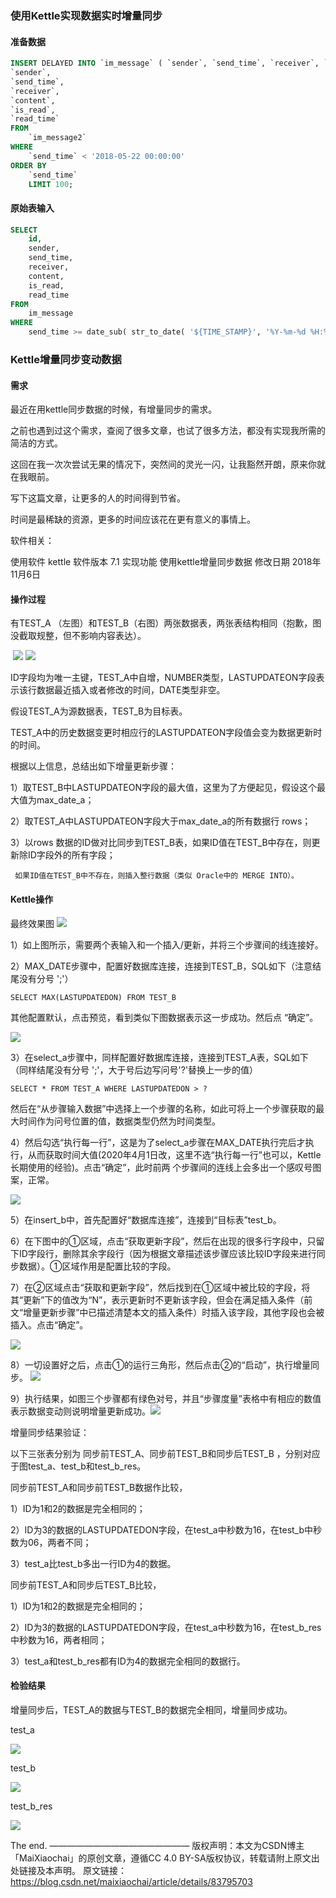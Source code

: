 

### 使用Kettle实现数据实时增量同步





#### 准备数据

```sql
INSERT DELAYED INTO `im_message` ( `sender`, `send_time`, `receiver`, `content`, `is_read`, `read_time` ) SELECT
`sender`,
`send_time`,
`receiver`,
`content`,
`is_read`,
`read_time` 
FROM
	`im_message2` 
WHERE
	`send_time` < '2018-05-22 00:00:00' 
ORDER BY
	`send_time` 
	LIMIT 100;
```





#### 原始表输入

```sql
SELECT
	id,
	sender,
	send_time,
	receiver,
	content,
	is_read,
	read_time 
FROM
	im_message 
WHERE
	send_time >= date_sub( str_to_date( '${TIME_STAMP}', '%Y-%m-%d %H:%i:%s' ), INTERVAL $ { ROLL_BACK_DAYS } DAY );
```







###  Kettle增量同步变动数据



#### 需求

最近在用kettle同步数据的时候，有增量同步的需求。

之前也遇到过这个需求，查阅了很多文章，也试了很多方法，都没有实现我所需的简洁的方式。

这回在我一次次尝试无果的情况下，突然间的灵光一闪，让我豁然开朗，原来你就在我眼前。

写下这篇文章，让更多的人的时间得到节省。

时间是最稀缺的资源，更多的时间应该花在更有意义的事情上。

 

软件相关：

使用软件	kettle
软件版本	7.1
实现功能	使用kettle增量同步数据
修改日期	2018年11月6日



#### 操作过程

有TEST_A （左图）和TEST_B（右图）两张数据表，两张表结构相同（抱歉，图没截取规整，但不影响内容表达）。

​    ![](assets\20181106225725934.png) ![](assets\20181106225750616.png) 

ID字段均为唯一主键，TEST_A中自增，NUMBER类型，LASTUPDATEON字段表示该行数据最近插入或者修改的时间，DATE类型非空。

假设TEST_A为源数据表，TEST_B为目标表。

TEST_A中的历史数据变更时相应行的LASTUPDATEON字段值会变为数据更新时的时间。

 

根据以上信息，总结出如下增量更新步骤：

1）取TEST_B中LASTUPDATEON字段的最大值，这里为了方便起见，假设这个最大值为max_date_a；

2）取TEST_A中LASTUPDATEON字段大于max_date_a的所有数据行 rows；

3）以rows 数据的ID做对比同步到TEST_B表，如果ID值在TEST_B中存在，则更新除ID字段外的所有字段；

     如果ID值在TEST_B中不存在，则插入整行数据（类似 Oracle中的 MERGE INTO）。

 



#### Kettle操作

最终效果图    ![](assets\20181106231244753.png)

1）如上图所示，需要两个表输入和一个插入/更新，并将三个步骤间的线连接好。

2）MAX_DATE步骤中，配置好数据库连接，连接到TEST_B，SQL如下（注意结尾没有分号 ';'）

```
SELECT MAX(LASTUPDATEDON) FROM TEST_B
```

其他配置默认，点击预览，看到类似下图数据表示这一步成功。然后点 “确定”。

  ![](assets\20181106231718955.png)

3）在select_a步骤中，同样配置好数据库连接，连接到TEST_A表，SQL如下（同样结尾没有分号 ';'，大于号后边写问号'?'替换上一步的值）

```
SELECT * FROM TEST_A WHERE LASTUPDATEDON > ?
```

然后在“从步骤输入数据”中选择上一个步骤的名称，如此可将上一个步骤获取的最大时间作为问号位置的值，数据类型仍然为时间类型。

4）然后勾选“执行每一行”，这是为了select_a步骤在MAX_DATE执行完后才执行，从而获取时间大值(2020年4月1日改，这里不选“执行每一行”也可以，Kettle长期使用的经验)。点击“确定”，此时前两 个步骤间的连线上会多出一个感叹号图案，正常。

![](assets\20181106232650123.png)

 

5）在insert_b中，首先配置好“数据库连接”，连接到“目标表”test_b。

6）在下图中的①区域，点击“获取更新字段”，然后在出现的很多行字段中，只留下ID字段行，删除其余字段行（因为根据文章描述该步骤应该比较ID字段来进行同步数据）。①区域作用是配置比较的字段。

7）在②区域点击“获取和更新字段”，然后找到在①区域中被比较的字段，将其“更新”下的值改为“N”，表示更新时不更新该字段，但会在满足插入条件（前文“增量更新步骤”中已描述清楚本文的插入条件）时插入该字段，其他字段也会被插入。点击“确定”。

 ![](assets\20181106234025326.png)

8）一切设置好之后，点击①的运行三角形，然后点击②的“启动”，执行增量同步。 ![](assets\20181106235333127.png)

 

9）执行结果，如图三个步骤都有绿色对号，并且“步骤度量”表格中有相应的数值表示数据变动则说明增量更新成功。![](assets\20181106235510766.png)

 

增量同步结果验证：

以下三张表分别为 同步前TEST_A、同步前TEST_B和同步后TEST_B ，分别对应于图test_a、test_b和test_b_res。

同步前TEST_A和同步前TEST_B数据作比较，

1）ID为1和2的数据是完全相同的；

2）ID为3的数据的LASTUPDATEDON字段，在test_a中秒数为16，在test_b中秒数为06，两者不同；

3）test_a比test_b多出一行ID为4的数据。

 

同步前TEST_A和同步后TEST_B比较，

1）ID为1和2的数据是完全相同的；

2）ID为3的数据的LASTUPDATEDON字段，在test_a中秒数为16，在test_b_res中秒数为16，两者相同；

3）test_a和test_b_res都有ID为4的数据完全相同的数据行。

 

#### 检验结果

增量同步后，TEST_A的数据与TEST_B的数据完全相同，增量同步成功。


test_a

  ![](assets\20181106235638476.png)

test_b

  ![](assets\20181106235831689.png)

test_b_res

  ![](assets\2018110623591116.png)

The end.
————————————————
版权声明：本文为CSDN博主「MaiXiaochai」的原创文章，遵循CC 4.0 BY-SA版权协议，转载请附上原文出处链接及本声明。
原文链接：https://blog.csdn.net/maixiaochai/article/details/83795703